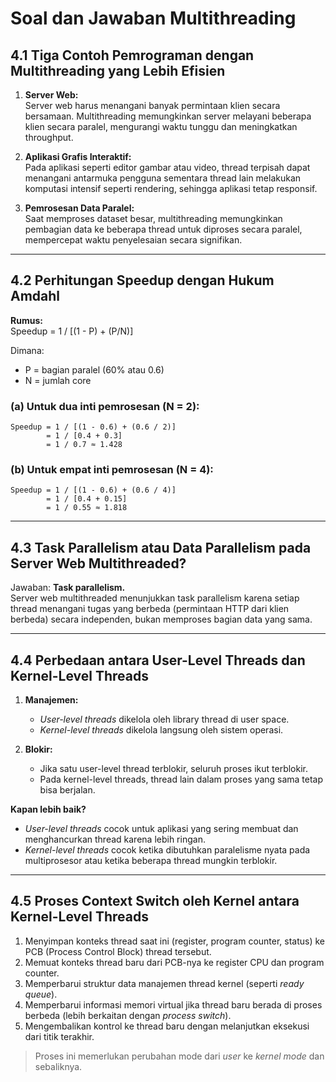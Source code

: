 
# Soal dan Jawaban Multithreading

## 4.1 Tiga Contoh Pemrograman dengan Multithreading yang Lebih Efisien

1. **Server Web:**  
   Server web harus menangani banyak permintaan klien secara bersamaan. Multithreading memungkinkan server melayani beberapa klien secara paralel, mengurangi waktu tunggu dan meningkatkan throughput.

2. **Aplikasi Grafis Interaktif:**  
   Pada aplikasi seperti editor gambar atau video, thread terpisah dapat menangani antarmuka pengguna sementara thread lain melakukan komputasi intensif seperti rendering, sehingga aplikasi tetap responsif.

3. **Pemrosesan Data Paralel:**  
   Saat memproses dataset besar, multithreading memungkinkan pembagian data ke beberapa thread untuk diproses secara paralel, mempercepat waktu penyelesaian secara signifikan.

---

## 4.2 Perhitungan Speedup dengan Hukum Amdahl

**Rumus:**  
Speedup = 1 / [(1 - P) + (P/N)]

Dimana:  
- P = bagian paralel (60% atau 0.6)  
- N = jumlah core

### (a) Untuk dua inti pemrosesan (N = 2):
```
Speedup = 1 / [(1 - 0.6) + (0.6 / 2)]  
        = 1 / [0.4 + 0.3]  
        = 1 / 0.7 ≈ 1.428
```

### (b) Untuk empat inti pemrosesan (N = 4):
```
Speedup = 1 / [(1 - 0.6) + (0.6 / 4)]  
        = 1 / [0.4 + 0.15]  
        = 1 / 0.55 ≈ 1.818
```

---

## 4.3 Task Parallelism atau Data Parallelism pada Server Web Multithreaded?

Jawaban: **Task parallelism.**  
Server web multithreaded menunjukkan task parallelism karena setiap thread menangani tugas yang berbeda (permintaan HTTP dari klien berbeda) secara independen, bukan memproses bagian data yang sama.

---

## 4.4 Perbedaan antara User-Level Threads dan Kernel-Level Threads

1. **Manajemen:**  
   - *User-level threads* dikelola oleh library thread di user space.  
   - *Kernel-level threads* dikelola langsung oleh sistem operasi.

2. **Blokir:**  
   - Jika satu user-level thread terblokir, seluruh proses ikut terblokir.  
   - Pada kernel-level threads, thread lain dalam proses yang sama tetap bisa berjalan.

**Kapan lebih baik?**  
- *User-level threads* cocok untuk aplikasi yang sering membuat dan menghancurkan thread karena lebih ringan.  
- *Kernel-level threads* cocok ketika dibutuhkan paralelisme nyata pada multiprosesor atau ketika beberapa thread mungkin terblokir.

---

## 4.5 Proses Context Switch oleh Kernel antara Kernel-Level Threads

1. Menyimpan konteks thread saat ini (register, program counter, status) ke PCB (Process Control Block) thread tersebut.  
2. Memuat konteks thread baru dari PCB-nya ke register CPU dan program counter.  
3. Memperbarui struktur data manajemen thread kernel (seperti *ready queue*).  
4. Memperbarui informasi memori virtual jika thread baru berada di proses berbeda (lebih berkaitan dengan *process switch*).  
5. Mengembalikan kontrol ke thread baru dengan melanjutkan eksekusi dari titik terakhir.

> Proses ini memerlukan perubahan mode dari *user* ke *kernel mode* dan sebaliknya.
